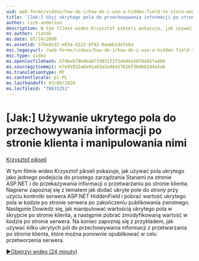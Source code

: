 ```yaml
---
uid: web-forms/videos/how-do-i/how-do-i-use-a-hidden-field-to-store-and-manipulate-client-side-information
title: '[Jak:] Użyj ukrytego pola do przechowywania informacji po stronie klienta i manipulowania nimi | Microsoft Docs'
author: rick-anderson
description: W tym filmie wideo Krzysztof pikseli pokazuje, jak używać pola ukrytego jako jednego podejścia do prostego zarządzania Stanami na stronie ASP.NET i do komunikacji po stronie klienta...
ms.author: riande
ms.date: 07/24/2008
ms.assetid: 576ede31-e83a-4222-8f82-0aabb1dafe6a
msc.legacyurl: /web-forms/videos/how-do-i/how-do-i-use-a-hidden-field-to-store-and-manipulate-client-side-information
msc.type: video
ms.openlocfilehash: b79beb79b4ba87fd031f2f2de04a5078d42fa866
ms.sourcegitcommit: e7e91932a6e91a63e2e46417626f39d6b244a3ab
ms.translationtype: MT
ms.contentlocale: pl-PL
ms.lasthandoff: 03/06/2020
ms.locfileid: "78631251"
---
```

# <a name="how-do-i-use-a-hidden-field-to-store-and-manipulate-client-side-information"></a>[Jak:] Używanie ukrytego pola do przechowywania informacji po stronie klienta i manipulowania nimi

[Krzysztof pikseli](https://twitter.com/chrispels)

W tym filmie wideo Krzysztof pikseli pokazuje, jak używać pola ukrytego jako jednego podejścia do prostego zarządzania Stanami na stronie ASP.NET i do przekazywania informacji o przetwarzaniu po stronie klienta. Najpierw zapoznaj się z tematem jak dodać ukryte pole do strony przy użyciu kontrolki serwera ASP.NET HiddenField i pobrać wartość ukrytego pola w kodzie po stronie serwera po zakończeniu publikowania zwrotnego. Następnie Dowiedz się, jak manipulować wartością ukrytego pola w skrypcie po stronie klienta, a następnie pobrać zmodyfikowaną wartość w kodzie po stronie serwera. Na koniec zapoznaj się z przykładem, jak używać kilku ukrytych pól do przechowywania informacji z przetwarzania po stronie klienta, które można ponownie opublikować w celu przetworzenia serwera.

[&#9654;Obejrzyj wideo (24 minuty)](https://channel9.msdn.com/Blogs/ASP-NET-Site-Videos/how-do-i-use-a-hidden-field-to-store-and-manipulate-client-side-information)
